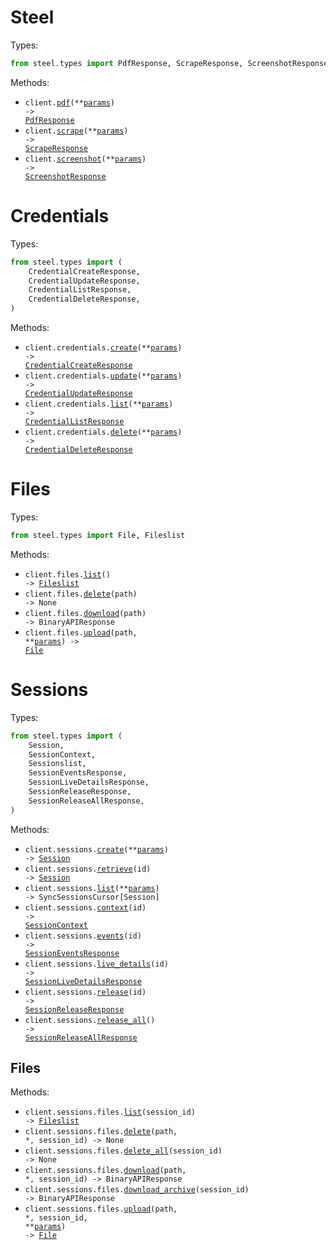 # Steel

Types:

```python
from steel.types import PdfResponse, ScrapeResponse, ScreenshotResponse
```

Methods:

- <code title="post /v1/pdf">client.<a href="./src/steel/_client.py">pdf</a>(\*\*<a href="src/steel/types/client_pdf_params.py">params</a>) -> <a href="./src/steel/types/pdf_response.py">PdfResponse</a></code>
- <code title="post /v1/scrape">client.<a href="./src/steel/_client.py">scrape</a>(\*\*<a href="src/steel/types/client_scrape_params.py">params</a>) -> <a href="./src/steel/types/scrape_response.py">ScrapeResponse</a></code>
- <code title="post /v1/screenshot">client.<a href="./src/steel/_client.py">screenshot</a>(\*\*<a href="src/steel/types/client_screenshot_params.py">params</a>) -> <a href="./src/steel/types/screenshot_response.py">ScreenshotResponse</a></code>

# Credentials

Types:

```python
from steel.types import (
    CredentialCreateResponse,
    CredentialUpdateResponse,
    CredentialListResponse,
    CredentialDeleteResponse,
)
```

Methods:

- <code title="post /v1/credentials">client.credentials.<a href="./src/steel/resources/credentials.py">create</a>(\*\*<a href="src/steel/types/credential_create_params.py">params</a>) -> <a href="./src/steel/types/credential_create_response.py">CredentialCreateResponse</a></code>
- <code title="put /v1/credentials">client.credentials.<a href="./src/steel/resources/credentials.py">update</a>(\*\*<a href="src/steel/types/credential_update_params.py">params</a>) -> <a href="./src/steel/types/credential_update_response.py">CredentialUpdateResponse</a></code>
- <code title="get /v1/credentials">client.credentials.<a href="./src/steel/resources/credentials.py">list</a>(\*\*<a href="src/steel/types/credential_list_params.py">params</a>) -> <a href="./src/steel/types/credential_list_response.py">CredentialListResponse</a></code>
- <code title="delete /v1/credentials">client.credentials.<a href="./src/steel/resources/credentials.py">delete</a>(\*\*<a href="src/steel/types/credential_delete_params.py">params</a>) -> <a href="./src/steel/types/credential_delete_response.py">CredentialDeleteResponse</a></code>

# Files

Types:

```python
from steel.types import File, Fileslist
```

Methods:

- <code title="get /v1/files">client.files.<a href="./src/steel/resources/files.py">list</a>() -> <a href="./src/steel/types/fileslist.py">Fileslist</a></code>
- <code title="delete /v1/files/{path}">client.files.<a href="./src/steel/resources/files.py">delete</a>(path) -> None</code>
- <code title="get /v1/files/{path}">client.files.<a href="./src/steel/resources/files.py">download</a>(path) -> BinaryAPIResponse</code>
- <code title="post /v1/files/{path}">client.files.<a href="./src/steel/resources/files.py">upload</a>(path, \*\*<a href="src/steel/types/file_upload_params.py">params</a>) -> <a href="./src/steel/types/file.py">File</a></code>

# Sessions

Types:

```python
from steel.types import (
    Session,
    SessionContext,
    Sessionslist,
    SessionEventsResponse,
    SessionLiveDetailsResponse,
    SessionReleaseResponse,
    SessionReleaseAllResponse,
)
```

Methods:

- <code title="post /v1/sessions">client.sessions.<a href="./src/steel/resources/sessions/sessions.py">create</a>(\*\*<a href="src/steel/types/session_create_params.py">params</a>) -> <a href="./src/steel/types/session.py">Session</a></code>
- <code title="get /v1/sessions/{id}">client.sessions.<a href="./src/steel/resources/sessions/sessions.py">retrieve</a>(id) -> <a href="./src/steel/types/session.py">Session</a></code>
- <code title="get /v1/sessions">client.sessions.<a href="./src/steel/resources/sessions/sessions.py">list</a>(\*\*<a href="src/steel/types/session_list_params.py">params</a>) -> SyncSessionsCursor[Session]</code>
- <code title="get /v1/sessions/{id}/context">client.sessions.<a href="./src/steel/resources/sessions/sessions.py">context</a>(id) -> <a href="./src/steel/types/session_context.py">SessionContext</a></code>
- <code title="get /v1/sessions/{id}/events">client.sessions.<a href="./src/steel/resources/sessions/sessions.py">events</a>(id) -> <a href="./src/steel/types/session_events_response.py">SessionEventsResponse</a></code>
- <code title="get /v1/sessions/{id}/live-details">client.sessions.<a href="./src/steel/resources/sessions/sessions.py">live_details</a>(id) -> <a href="./src/steel/types/session_live_details_response.py">SessionLiveDetailsResponse</a></code>
- <code title="post /v1/sessions/{id}/release">client.sessions.<a href="./src/steel/resources/sessions/sessions.py">release</a>(id) -> <a href="./src/steel/types/session_release_response.py">SessionReleaseResponse</a></code>
- <code title="post /v1/sessions/release">client.sessions.<a href="./src/steel/resources/sessions/sessions.py">release_all</a>() -> <a href="./src/steel/types/session_release_all_response.py">SessionReleaseAllResponse</a></code>

## Files

Methods:

- <code title="get /v1/sessions/{sessionId}/files">client.sessions.files.<a href="./src/steel/resources/sessions/files.py">list</a>(session_id) -> <a href="./src/steel/types/fileslist.py">Fileslist</a></code>
- <code title="delete /v1/sessions/{sessionId}/files/{path}">client.sessions.files.<a href="./src/steel/resources/sessions/files.py">delete</a>(path, \*, session_id) -> None</code>
- <code title="delete /v1/sessions/{sessionId}/files">client.sessions.files.<a href="./src/steel/resources/sessions/files.py">delete_all</a>(session_id) -> None</code>
- <code title="get /v1/sessions/{sessionId}/files/{path}">client.sessions.files.<a href="./src/steel/resources/sessions/files.py">download</a>(path, \*, session_id) -> BinaryAPIResponse</code>
- <code title="get /v1/sessions/{sessionId}/files.zip">client.sessions.files.<a href="./src/steel/resources/sessions/files.py">download_archive</a>(session_id) -> BinaryAPIResponse</code>
- <code title="post /v1/sessions/{sessionId}/files/{path}">client.sessions.files.<a href="./src/steel/resources/sessions/files.py">upload</a>(path, \*, session_id, \*\*<a href="src/steel/types/sessions/file_upload_params.py">params</a>) -> <a href="./src/steel/types/file.py">File</a></code>
